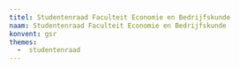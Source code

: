 ```yaml
---
titel: Studentenraad Faculteit Economie en Bedrijfskunde
naam: Studentenraad Faculteit Economie en Bedrijfskunde
konvent: gsr
themes:
  -  studentenraad
---
```

